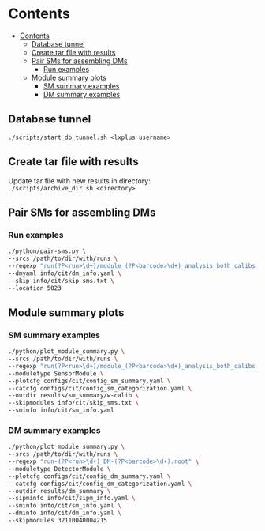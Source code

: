 # Contents
- [Contents](#contents)
    - [Database tunnel](#database-tunnel)
    - [Create tar file with results](#create-tar-file-with-results)
    - [Pair SMs for assembling DMs](#pair-sms-for-assembling-dms)
        - [Run examples](#run-examples)
    - [Module summary plots](#module-summary-plots)
        - [SM summary examples](#sm-summary-examples)
        - [DM summary examples](#dm-summary-examples)


## Database tunnel
`./scripts/start_db_tunnel.sh <lxplus username>`

## Create tar file with results

Update tar file with new results in directory:<br>
`./scripts/archive_dir.sh <directory>`

## Pair SMs for assembling DMs

### Run examples

```bash
./python/pair-sms.py \
--srcs /path/to/dir/with/runs \
--regexp "run(?P<run>\d+)/module_(?P<barcode>\d+)_analysis_both_calibs.root" \
--dmyaml info/cit/dm_info.yaml \
--skip info/cit/skip_sms.txt \
--location 5023
```

## Module summary plots

### SM summary examples

```bash
./python/plot_module_summary.py \
--srcs /path/to/dir/with/runs \
--regexp "run(?P<run>\d+)/module_(?P<barcode>\d+)_analysis_both_calibs.root" \
--moduletype SensorModule \
--plotcfg configs/cit/config_sm_summary.yaml \
--catcfg configs/cit/config_sm_categorization.yaml \
--outdir results/sm_summary/w-calib \
--skipmodules info/cit/skip_sms.txt \
--sminfo info/cit/sm_info.yaml
```

### DM summary examples

```bash
./python/plot_module_summary.py \
--srcs /path/to/dir/with/runs \
--regexp "run-(?P<run>\d+)_DM-(?P<barcode>\d+).root" \
--moduletype DetectorModule \
--plotcfg configs/cit/config_dm_summary.yaml \
--catcfg configs/cit/config_dm_categorization.yaml \
--outdir results/dm_summary \
--sipminfo info/cit/sipm_info.yaml \
--sminfo info/cit/sm_info.yaml \
--dminfo info/cit/dm_info.yaml \
--skipmodules 32110040004215
```